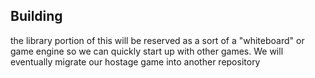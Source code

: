 ## Building

the library portion of this will be reserved as a sort of a "whiteboard" or game engine so we can quickly start up with other games.
We will eventually migrate our hostage game into another repository
